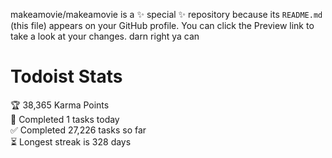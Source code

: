 makeamovie/makeamovie is a ✨ special ✨ repository because its `README.md` (this file) appears on your GitHub profile.
You can click the Preview link to take a look at your changes. darn right ya can

# Todoist Stats

<!-- TODO-IST:START -->
🏆  38,365 Karma Points           
🌸  Completed 1 tasks today           
✅  Completed 27,226 tasks so far           
⏳  Longest streak is 328 days
<!-- TODO-IST:END -->
